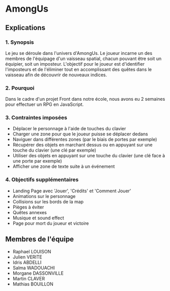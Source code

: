 # AmongUs

## Explications

### 1. Synopsis

Le jeu se déroule dans l'univers d'AmongUs. 
Le joueur incarne un des membres de l'équipage d'un vaisseau spatial, chacun pouvant être soit un équipier, soit un imposteur. 
L'objectif pour le joueur est d'identifier l'imposteurs et de l'éliminer tout en accomplissant des quêtes dans le vaisseau afin de découvrir de nouveaux indices.

### 2. Pourquoi

Dans le cadre d'un projet Front dans notre école, nous avons eu 2 semaines pour effectuer un RPG en JavaScript.

### 3. Contraintes imposées

- Déplacer le personnage à l'aide de touches du clavier
- Charger une zone pour que le joueur puisse se déplacer dedans
- Naviguer dans différentes zones (par le biais de portes par exemple)
- Récupérer des objets en marchant dessus ou en appuyant sur une touche du clavier (une clé par exemple)
- Utiliser des objets en appuyant sur une touche du clavier (une clé face à une porte par exemple)
- Afficher une zone de texte suite à un événement

### 4. Objectifs supplémentaires

- Landing Page avec 'Jouer', 'Crédits' et 'Comment Jouer'
- Animations sur le personnage
- Collisions sur les bords de la map
- Pièges à éviter
- Quêtes annexes
- Musique et sound effect
- Page pour mort du joueur et victoire


## Membres de l'équipe

- Raphael LOUISON
- Julien VERITE
- Idris ABDELLI
- Salma WADOUACHI
- Morgane DASSONVILLE
- Martin CLAVER
- Mathias BOUILLON
